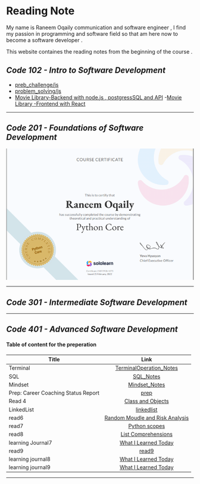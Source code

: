 # **Reading Note**
My name is Raneem Oqaily communication and software engineer , I find my passion in programming and software field so that am here now to become a software developer .

This website containes the reading notes from the beginning of the course .

## *Code 102 - Intro to Software Development*
- [preb_challenge/js](https://github.com/Raneemoqaily7/Prep-Challenges)
- [problem_solving/js](https://github.com/Raneemoqaily7/problem-solving)
- [Movie Library-Backend with node.js , postgressSQL and API](https://github.com/Raneemoqaily7/Movies_Library)
-[Movie Library -Frontend with React](https://github.com/Raneemoqaily7/Netflix-Clone)

___
## *Code 201 - Foundations of Software Development*
![ptyhon core certifecate](./python%20core%20certifecate.png)

___

## *Code 301 - Intermediate Software Development*

___
## *Code 401 - Advanced Software Development*
#### Table of content for the preperation 

| Title    | Link |
|----------|:-------------:|
| Terminal  |[TerminalOperation_Notes](./Terminal.md)|
| SQL       |[SQL_Notes](./database%20and%20sql.md)|
| Mindset     | [Mindset_Notes](./mindset..md)|
|Prep: Career Coaching Status Report|[prep](./Prep%3ACareer%20Coaching.md)|
|Read 4|[Class and Objects](./read4.md)|
|LinkedList|[linkedlist](./linkedlist.md)|
|read6|[Random Moudle and Risk Analysis](./read6.md)
|read7|[Python scopes](./read%207.md)|
|read8|[List Comprehensions](./read8.md)
|learning Journal7|[What I Learned Today](./Learning_Journal7.md)|
|read9|[read9](./read9.md)|
|learning journal8|[What I Learned Today](./learning_journal8.md)|
|learning journal9|[What I Learned Today](./learnining_journal9.md)|
---
